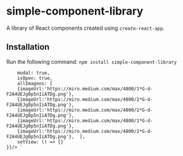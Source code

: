 # simple-component-library
A library of React components created using `create-react-app`.
## Installation
Run the following command:
`npm install simple-component-library`


``` <Superzoom {...{
    modal: true,
    isOpen: true,
    allImagens: [ 
    {imageUrl:'https://miro.medium.com/max/4800/1*G-d-F2A4UEJg0p5nIiATDg.png'},
    {imageUrl:'https://miro.medium.com/max/4800/1*G-d-F2A4UEJg0p5nIiATDg.png'},
    {imageUrl:'https://miro.medium.com/max/4800/1*G-d-F2A4UEJg0p5nIiATDg.png'},
    {imageUrl:'https://miro.medium.com/max/4800/1*G-d-F2A4UEJg0p5nIiATDg.png'},
    {imageUrl:'https://miro.medium.com/max/4800/1*G-d-F2A4UEJg0p5nIiATDg.png'},  ],
    setView: () => {}
}}/> `


